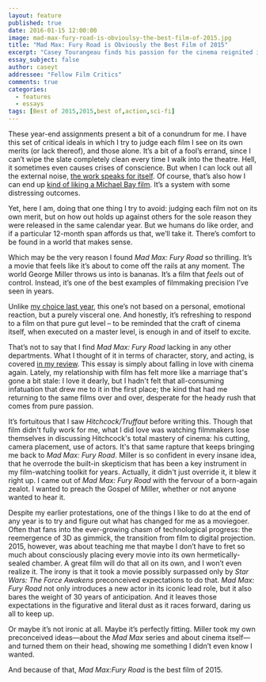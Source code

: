 ```yaml
---
layout: feature
published: true
date: 2016-01-15 12:00:00
image: mad-max-fury-road-is-obvioulsy-the-best-film-of-2015.jpg
title: "Mad Max: Fury Road is Obviously the Best Film of 2015"
excerpt: "Casey Tourangeau finds his passion for the cinema reignited in the most unlikely of films."
essay_subject: false
author: caseyt
addressee: "Fellow Film Critics"
comments: true
categories:
  - features
  - essays
tags: [Best of 2015,2015,best of,action,sci-fi]
---
```

These year-end assignments present a bit of a conundrum for me. I have this set of critical ideals in which I try to judge each film I see on its own merits (or lack thereof), and those alone. It’s a bit of a fool’s errand, since I can’t wipe the slate completely clean every time I walk into the theatre. Hell, it sometimes even causes crises of conscience. But when I can lock out all the external noise, [the work speaks for itself](http://www.dearcastandcrew.com/content/2014/1/7/wolf-of-wall-street.html). Of course, that’s also how I can end up [kind of liking a Michael Bay film](http://www.dearcastandcrew.com/content/2013/4/26/pain-gain.html). It’s a system with some distressing outcomes.

Yet, here I am, doing that one thing I try to avoid: judging each film not on its own merit, but on how out holds up against others for the sole reason they were released in the same calendar year. But we humans do like order, and if a particular 12-month span affords us that, we’ll take it. There’s comfort to be found in a world that makes sense.

Which may be the very reason I found _Mad Max: Fury Road_ so thrilling. It’s a movie that feels like it’s about to come off the rails at any moment. The world George Miller throws us into is bananas. It’s a film that _feels_ out of control. Instead, it’s one of the best examples of filmmaking precision I’ve seen in years.

Unlike [my choice last year](http://www.dearcastandcrew.com/content/2015/1/9/sorry-the-lego-movie-is-the-best-film-of-2014.html), this one’s not based on a personal, emotional reaction, but a purely visceral one. And honestly, it’s refreshing to respond to a film on that pure gut level – to be reminded that the craft of cinema itself, when executed on a master level, is enough in and of itself to excite. 

That’s not to say that I find _Mad Max: Fury Road_ lacking in any other departments. What I thought of it in terms of character, story, and acting, is covered [in my review](http://www.dearcastandcrew.com/content/2015/5/20/mad-max-fury-road.html). This essay is simply about falling in love with cinema again. Lately, my relationship with film has felt more like a marriage that's gone a bit stale: I love it dearly, but I hadn't felt that all-consuming infatuation that drew me to it in the first place; the kind that had me returning to the same films over and over, desperate for the heady rush that comes from pure passion.

It’s fortuitous that I saw _Hitchcock/Truffaut_ before writing this. Though that film didn't fully work for me, what I did love was watching filmmakers lose themselves in discussing Hitchcock's total mastery of cinema: his cutting, camera placement, use of actors. It's that same rapture that keeps bringing me back to _Mad Max: Fury Road_. Miller is so confident in every insane idea, that he overrode the built-in skepticism that has been a key instrument in my film-watching toolkit for years. Actually, it didn't just override it, it blew it right up. I came out of _Mad_ _Max: Fury Road_ with the fervour of a born-again zealot. I wanted to preach the Gospel of Miller, whether or not anyone wanted to hear it.

Despite my earlier protestations, one of the things I like to do at the end of any year is to try and figure out what has changed for me as a moviegoer. Often that fans into the ever-growing chasm of technological progress: the reemergence of 3D as gimmick, the transition from film to digital projection. 2015, however, was about teaching me that maybe I don’t have to fret so much about consciously placing every movie into its own hermetically-sealed chamber. A great film will do that all on its own, and I won’t even realize it. The irony is that it took a movie possibly surpassed only by _Star Wars: The Force Awakens_ preconceived expectations to do that. _Mad Max: Fury Road_ not only introduces a new actor in its iconic lead role, but it also bares the weight of 30 years of anticipation. And it leaves those expectations in the figurative and literal dust as it races forward, daring us all to keep up. 

Or maybe it’s not ironic at all. Maybe it’s perfectly fitting. Miller took my own preconceived ideas—about the _Mad Max_ series and about cinema itself—and turned them on their head, showing me something I didn’t even know I wanted.

And because of that, _Mad Max:Fury Road_ is the best film of 2015.